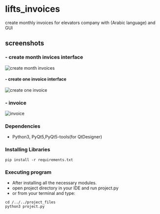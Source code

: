 # lifts_invoices
create monthly invoices for elevators company with (Arabic language) and GUI

## screenshots
###   - create month invices interface
![create month invoices](https://github.com/Abdulrahman-Kabil-developer/lifts_invoices/blob/main/screenshots/Screenshot%202022-10-08%20002050.png)

#### - create one invoice interface
![create one invoice](https://github.com/Abdulrahman-Kabil-developer/lifts_invoices/blob/main/screenshots/Screenshot%202022-10-08%20002353.png)

### - invoice 
  ![invoice](https://github.com/Abdulrahman-Kabil-developer/lifts_invoices/blob/main/screenshots/Screenshot%202022-10-08%20002435.png)

### Dependencies

* Python3, PyQt5,PyQt5-tools(for QtDesigner)

### Installing Libraries
```
pip install -r requirements.txt
```
### Executing program

* After installing all the necessary modules.
* open project directory in your IDE and run project.py
* or from your terminal and type: 
```
cd /../../project_files
python3 project.py

```
